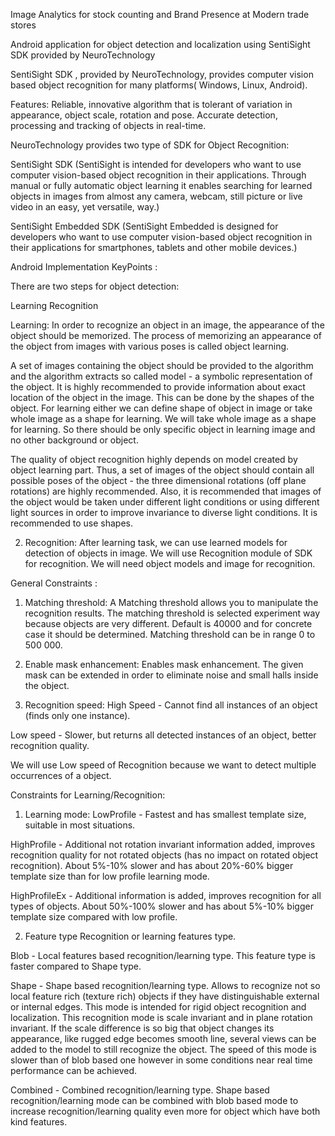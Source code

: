 Image Analytics for stock counting and Brand Presence at Modern trade stores

Android application for object detection and localization using SentiSight SDK provided by NeuroTechnology

SentiSight SDK , provided by NeuroTechnology, provides computer vision based object recognition for many 
platforms( Windows, Linux, Android).
 
Features:
Reliable, innovative algorithm that is tolerant of variation in appearance, object scale, rotation and pose.
Accurate detection, processing and tracking of objects in real-time.

NeuroTechnology provides two type of SDK for Object Recognition:
 
SentiSight SDK (SentiSight is intended for developers who want to use computer vision-based object recognition in their applications. 
Through manual or fully automatic object learning it enables searching for learned objects in images from almost any camera, webcam,
still picture or live video in an easy, yet versatile, way.)
 
SentiSight Embedded SDK (SentiSight Embedded is designed for developers who want to use computer vision-based object recognition in 
their applications for smartphones, tablets and other mobile devices.)
 
Android Implementation KeyPoints :
 
There are two steps for object detection:
 
Learning
Recognition
 
Learning: In order to recognize an object in an image, the appearance of the object should be memorized. The process of memorizing an 
appearance of the object from images with various poses is called object learning. 
 
A set of images containing the object should be provided to the algorithm and the algorithm extracts so called model - a symbolic
representation of the object. It is highly recommended to provide information about exact location of the object in the image. 
This can be done by the shapes of the object. For learning either we can define shape of object in image or take whole image as a 
shape for learning. We will take whole image as a shape for learning. So there should be only specific object in learning image and 
no other background or object.
 
The quality of object recognition highly depends on model created by object learning part. Thus, a set of images of the object should
contain all possible poses of the object - the three dimensional rotations (off plane rotations) are highly recommended. Also, 
it is recommended that images of the object would be taken under different light conditions or using different light sources in 
order to improve invariance to diverse light conditions. It is recommended to use shapes.
 
2. Recognition: After learning task, we can use learned models for detection of objects in image. We will use Recognition module of
SDK for recognition. We will need object models and image for recognition. 
 
General Constraints :
 
1. Matching threshold: 
A Matching threshold allows you to manipulate the recognition results.
The matching threshold is selected experiment way because objects are very different. Default is 40000 and for concrete case it 
should be determined. Matching threshold can be in range 0 to 500 000. 
 
2. Enable mask enhancement: 
Enables mask enhancement. The given mask can be extended in order to eliminate noise and small halls inside the object.
 
3. Recognition speed: 
High Speed - Cannot find all instances of an object (finds only one instance). 
 
Low speed - Slower, but returns all detected instances of an object, better recognition quality.
 
We will use Low speed of Recognition because we want to detect multiple
occurrences of a object.
 
Constraints for Learning/Recognition:
 
1. Learning mode:
LowProfile - Fastest and has smallest template size, suitable in most situations. 
 
HighProfile - Additional not rotation invariant information added, improves recognition quality for not rotated objects 
(has no impact on rotated object recognition). About 5%-10% slower and has about 20%-60% bigger template size than for low profile
learning mode. 
 
HighProfileEx - Additional information is added, improves recognition for all types of objects. About 50%-100% slower and has 
about 5%-10% bigger template size compared with low profile. 

2. Feature type 
Recognition or learning features type. 
 
Blob - Local features based recognition/learning type. This feature type is faster compared to Shape type. 
 
Shape - Shape based recognition/learning type. Allows to recognize not so local feature rich (texture rich) objects if they have 
distinguishable external or internal edges. This mode is intended for rigid object recognition and localization. This recognition 
mode is scale invariant and in plane rotation invariant. If the scale difference is so big that object changes its appearance,
like rugged edge becomes smooth line, several views can be added to the model to still recognize the object. The speed of this
mode is slower than of blob based one however in some conditions near real time performance can be achieved. 
 
Combined - Combined recognition/learning type. Shape based recognition/learning mode can be combined with blob based mode to 
increase recognition/learning quality even more for object which have both kind features.

